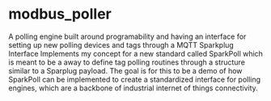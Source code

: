 # modbus_poller
 A polling engine built around programability and having an interface for setting up new polling devices and tags through a MQTT Sparkplug Interface
 Implements my concept for a new standard called SparkPoll which is meant to be a away to define tag polling routines through a structure similar to a Sparplug payload.
 The goal is for this to be a demo of how SparkPoll can be implemented to create a standardized interface for polling engines, which are a backbone of industrial internet of things connectivity.
